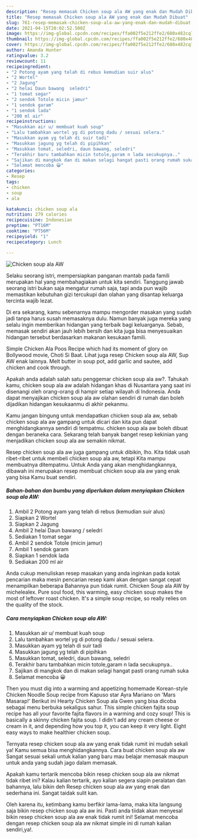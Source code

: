 ```yaml
---
description: "Resep memasak Chicken soup ala AW yang enak dan Mudah Dibuat"
title: "Resep memasak Chicken soup ala AW yang enak dan Mudah Dibuat"
slug: 761-resep-memasak-chicken-soup-ala-aw-yang-enak-dan-mudah-dibuat
date: 2021-04-15T20:02:52.500Z
image: https://img-global.cpcdn.com/recipes/ffa002f5e212ffe2/680x482cq70/chicken-soup-ala-aw-foto-resep-utama.jpg
thumbnail: https://img-global.cpcdn.com/recipes/ffa002f5e212ffe2/680x482cq70/chicken-soup-ala-aw-foto-resep-utama.jpg
cover: https://img-global.cpcdn.com/recipes/ffa002f5e212ffe2/680x482cq70/chicken-soup-ala-aw-foto-resep-utama.jpg
author: Amanda Hunter
ratingvalue: 3.2
reviewcount: 11
recipeingredient:
- "2 Potong ayam yang telah di rebus kemudian suir alus"
- "2 Wortel"
- "2 Jagung"
- "2 helai Daun bawang  seledri"
- "1 tomat segar"
- "2 sendok Totole micin jamur"
- "1 sendok garam"
- "1 sendok lada"
- "200 ml air"
recipeinstructions:
- "Masukkan air u/ membuat kuah soup"
- "Lalu tambahkan wortel yg di potong dadu / sesuai selera."
- "Masukkan ayam yg telah di suir tadi"
- "Masukkan jagung yg telah di pipihkan"
- "Masukkan tomat, seledri, daun bawang, seledri"
- "Terakhir baru tambahkan micin totole,garam n lada secukupnya.."
- "Sajikan di mangkok dan di makan selagi hangat pasti orang rumah suka"
- "Selamat mencoba 😀"
categories:
- Resep
tags:
- chicken
- soup
- ala

katakunci: chicken soup ala 
nutrition: 279 calories
recipecuisine: Indonesian
preptime: "PT16M"
cooktime: "PT56M"
recipeyield: "1"
recipecategory: Lunch

---
```



![Chicken soup ala AW](https://img-global.cpcdn.com/recipes/ffa002f5e212ffe2/680x482cq70/chicken-soup-ala-aw-foto-resep-utama.jpg)

Selaku seorang istri, mempersiapkan panganan mantab pada famili merupakan hal yang membahagiakan untuk kita sendiri. Tanggung jawab seorang istri bukan saja mengatur rumah saja, tapi anda pun wajib memastikan kebutuhan gizi tercukupi dan olahan yang disantap keluarga tercinta wajib lezat.

Di era  sekarang, kamu sebenarnya mampu mengorder masakan yang sudah jadi tanpa harus susah memasaknya dulu. Namun banyak juga mereka yang selalu ingin memberikan hidangan yang terbaik bagi keluarganya. Sebab, memasak sendiri akan jauh lebih bersih dan kita juga bisa menyesuaikan hidangan tersebut berdasarkan makanan kesukaan famili. 

Simple Chicken Ala Poos Recipe which had its moment of glory on Bollywood movie, Choti Si Baat. Lihat juga resep Chicken soup ala AW, Sup AW enak lainnya. Melt butter in soup pot, add garlic and sautee, add chicken and cook through.

Apakah anda adalah salah satu penggemar chicken soup ala aw?. Tahukah kamu, chicken soup ala aw adalah hidangan khas di Nusantara yang saat ini disenangi oleh orang-orang di hampir setiap wilayah di Indonesia. Anda dapat menyajikan chicken soup ala aw olahan sendiri di rumah dan boleh dijadikan hidangan kesukaanmu di akhir pekanmu.

Kamu jangan bingung untuk mendapatkan chicken soup ala aw, sebab chicken soup ala aw gampang untuk dicari dan kita pun dapat menghidangkannya sendiri di tempatmu. chicken soup ala aw boleh dibuat dengan beraneka cara. Sekarang telah banyak banget resep kekinian yang menjadikan chicken soup ala aw semakin nikmat.

Resep chicken soup ala aw juga gampang untuk dibikin, lho. Kita tidak usah ribet-ribet untuk membeli chicken soup ala aw, tetapi Kita mampu membuatnya ditempatmu. Untuk Anda yang akan menghidangkannya, dibawah ini merupakan resep membuat chicken soup ala aw yang enak yang bisa Kamu buat sendiri.

<!--inarticleads1-->

##### Bahan-bahan dan bumbu yang diperlukan dalam menyiapkan Chicken soup ala AW:

1. Ambil 2 Potong ayam yang telah di rebus (kemudian suir alus)
1. Siapkan 2 Wortel
1. Siapkan 2 Jagung
1. Ambil 2 helai Daun bawang / seledri
1. Sediakan 1 tomat segar
1. Ambil 2 sendok Totole (micin jamur)
1. Ambil 1 sendok garam
1. Siapkan 1 sendok lada
1. Sediakan 200 ml air


Anda cukup menuliskan resep masakan yang anda inginkan pada kotak pencarian maka mesin pencarian resep kami akan dengan sangat cepat menampilkan beberapa Bahannya pun tidak rumit. Chicken Soup ala AW by michelealex. Pure soul food, this warming, easy chicken soup makes the most of leftover roast chicken. It&#39;s a simple soup recipe, so really relies on the quality of the stock. 

<!--inarticleads2-->

##### Cara menyiapkan Chicken soup ala AW:

1. Masukkan air u/ membuat kuah soup
1. Lalu tambahkan wortel yg di potong dadu / sesuai selera.
1. Masukkan ayam yg telah di suir tadi
1. Masukkan jagung yg telah di pipihkan
1. Masukkan tomat, seledri, daun bawang, seledri
1. Terakhir baru tambahkan micin totole,garam n lada secukupnya..
1. Sajikan di mangkok dan di makan selagi hangat pasti orang rumah suka
1. Selamat mencoba 😀


Then you must dig into a warming and appetizing homemade Korean-style Chicken Noodle Soup recipe from Kapuso star Ayra Mariano on &#39;Mars Masarap!&#39; Berikut ini Hearty Chicken Soup ala Gwen yang bisa dicoba sebagai menu berbuka sekaligus sahur. This simple chicken fajita soup recipe has all your favorite fajita flavors in a warming and cozy soup! This is basically a skinny chicken fajita soup. I didn&#39;t add any cream cheese or cream in it, and depending how you top it, you can keep it very light. Eight easy ways to make healthier chicken soup. 

Ternyata resep chicken soup ala aw yang enak tidak rumit ini mudah sekali ya! Kamu semua bisa menghidangkannya. Cara buat chicken soup ala aw Sangat sesuai sekali untuk kalian yang baru mau belajar memasak maupun untuk anda yang sudah jago dalam memasak.

Apakah kamu tertarik mencoba bikin resep chicken soup ala aw nikmat tidak ribet ini? Kalau kalian tertarik, ayo kalian segera siapin peralatan dan bahannya, lalu bikin deh Resep chicken soup ala aw yang enak dan sederhana ini. Sangat taidak sulit kan. 

Oleh karena itu, ketimbang kamu berfikir lama-lama, maka kita langsung saja bikin resep chicken soup ala aw ini. Pasti anda tiidak akan menyesal bikin resep chicken soup ala aw enak tidak rumit ini! Selamat mencoba dengan resep chicken soup ala aw nikmat simple ini di rumah kalian sendiri,ya!.

